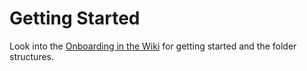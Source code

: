 # Getting Started
Look into the [Onboarding in the Wiki](https://github.com/SE-TINF22B2/G1-CashCompass/wiki/Onboarding-Steps) for getting started and the folder structures.
